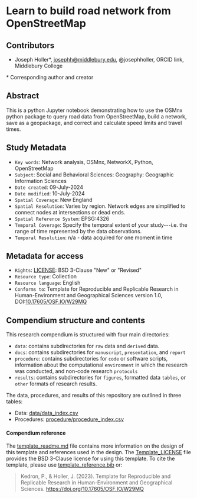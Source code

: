 # Learn to build road network from OpenStreetMap

## Contributors

- Joseph Holler\*, josephh@middlebury.edu, @josephholler, ORCID link, Middlebury College

\* Corresponding author and creator

## Abstract

This is a python Jupyter notebook demonstrating how to use the OSMnx python package to query road data from OpenStreetMap, build a network, save as a geopackage, and correct and calculate speed limits and travel times.

## Study Metadata

- `Key words`: Network analysis, OSMnx, NetworkX, Python, OpenStreetMap
- `Subject`: Social and Behavioral Sciences: Geography: Geographic Information Sciences
- `Date created`: 09-July-2024
- `Date modified`: 10-July-2024
- `Spatial Coverage`: New England
- `Spatial Resolution`: Varies by region. Network edges are simplified to connect nodes at intersections or dead ends.
- `Spatial Reference System`: EPSG:4326
- `Temporal Coverage`: Specify the temporal extent of your study---i.e. the range of time represented by the data observations.
- `Temporal Resolution`: n/a - data acquired for one moment in time


## Metadata for access

- `Rights`: [LICENSE](LICENSE): BSD 3-Clause "New" or "Revised"
- `Resource type`: Collection
- `Resource language`: English
- `Conforms to`: Template for Reproducible and Replicable Research in Human-Environment and Geographical Sciences version 1.0, DOI:[10.17605/OSF.IO/W29MQ](https://doi.org/10.17605/OSF.IO/W29MQ)

## Compendium structure and contents

This research compendium is structured with four main directories:

- `data`: contains subdirectories for `raw` data and `derived` data.
- `docs`: contains subdirectories for `manuscript`, `presentation`, and `report`
- `procedure`: contains subdirectories for `code` or software scripts, information about the computational `environment` in which the research was conducted, and non-code research `protocols`
- `results`: contains subdirectories for `figures`, formatted data `tables`, or `other` formats of research results.

The data, procedures, and results of this repository are outlined in three tables:
- Data: [data/data_index.csv](data/data_index.csv)
- Procedures: [procedure/procedure_index.csv](procedure/procedure_index.csv)

#### Compendium reference

The [template_readme.md](template_readme.md) file contains more information on the design of this template and references used in the design.
The [Template_LICENSE](Template_LICENSE) file provides the BSD 3-Clause license for using this template.
To cite the template, please use [template_reference.bib](template_reference.bib) or:
> Kedron, P., & Holler, J. (2023). Template for Reproducible and Replicable Research in Human-Environment and Geographical Sciences. https://doi.org/10.17605/OSF.IO/W29MQ
